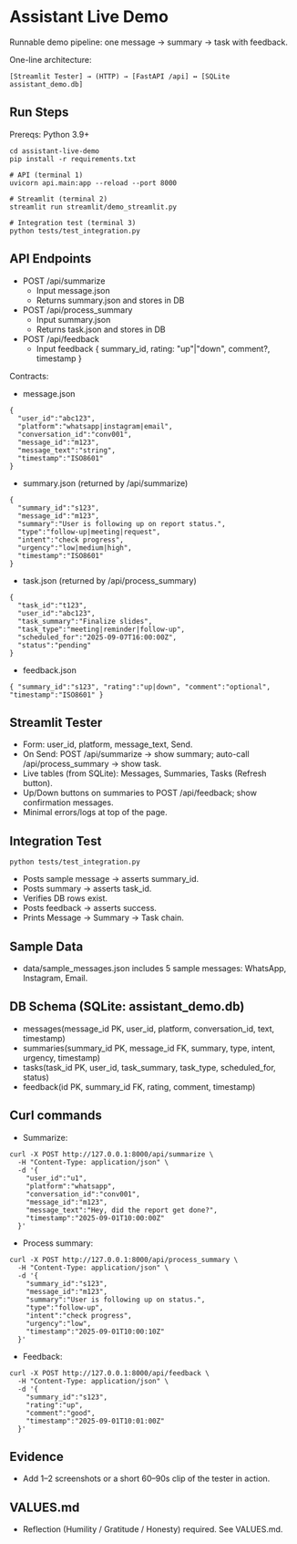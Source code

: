 # Assistant Live Demo

Runnable demo pipeline: one message → summary → task with feedback.

One-line architecture:
```
[Streamlit Tester] → (HTTP) → [FastAPI /api] ↔ [SQLite assistant_demo.db]
```

## Run Steps
Prereqs: Python 3.9+
```
cd assistant-live-demo
pip install -r requirements.txt

# API (terminal 1)
uvicorn api.main:app --reload --port 8000

# Streamlit (terminal 2)
streamlit run streamlit/demo_streamlit.py

# Integration test (terminal 3)
python tests/test_integration.py
```

## API Endpoints
- POST /api/summarize
  - Input message.json
  - Returns summary.json and stores in DB
- POST /api/process_summary
  - Input summary.json
  - Returns task.json and stores in DB
- POST /api/feedback
  - Input feedback { summary_id, rating: "up"|"down", comment?, timestamp }

Contracts:
- message.json
```
{
  "user_id":"abc123",
  "platform":"whatsapp|instagram|email",
  "conversation_id":"conv001",
  "message_id":"m123",
  "message_text":"string",
  "timestamp":"ISO8601"
}
```
- summary.json (returned by /api/summarize)
```
{
  "summary_id":"s123",
  "message_id":"m123",
  "summary":"User is following up on report status.",
  "type":"follow-up|meeting|request",
  "intent":"check progress",
  "urgency":"low|medium|high",
  "timestamp":"ISO8601"
}
```
- task.json (returned by /api/process_summary)
```
{
  "task_id":"t123",
  "user_id":"abc123",
  "task_summary":"Finalize slides",
  "task_type":"meeting|reminder|follow-up",
  "scheduled_for":"2025-09-07T16:00:00Z",
  "status":"pending"
}
```
- feedback.json
```
{ "summary_id":"s123", "rating":"up|down", "comment":"optional", "timestamp":"ISO8601" }
```

## Streamlit Tester
- Form: user_id, platform, message_text, Send.
- On Send: POST /api/summarize → show summary; auto-call /api/process_summary → show task.
- Live tables (from SQLite): Messages, Summaries, Tasks (Refresh button).
- Up/Down buttons on summaries to POST /api/feedback; show confirmation messages.
- Minimal errors/logs at top of the page.

## Integration Test
```
python tests/test_integration.py
```
- Posts sample message → asserts summary_id.
- Posts summary → asserts task_id.
- Verifies DB rows exist.
- Posts feedback → asserts success.
- Prints Message → Summary → Task chain.

## Sample Data
- data/sample_messages.json includes 5 sample messages: WhatsApp, Instagram, Email.

## DB Schema (SQLite: assistant_demo.db)
- messages(message_id PK, user_id, platform, conversation_id, text, timestamp)
- summaries(summary_id PK, message_id FK, summary, type, intent, urgency, timestamp)
- tasks(task_id PK, user_id, task_summary, task_type, scheduled_for, status)
- feedback(id PK, summary_id FK, rating, comment, timestamp)

## Curl commands
- Summarize:
```
curl -X POST http://127.0.0.1:8000/api/summarize \
  -H "Content-Type: application/json" \
  -d '{
    "user_id":"u1",
    "platform":"whatsapp",
    "conversation_id":"conv001",
    "message_id":"m123",
    "message_text":"Hey, did the report get done?",
    "timestamp":"2025-09-01T10:00:00Z"
  }'
```
- Process summary:
```
curl -X POST http://127.0.0.1:8000/api/process_summary \
  -H "Content-Type: application/json" \
  -d '{
    "summary_id":"s123",
    "message_id":"m123",
    "summary":"User is following up on status.",
    "type":"follow-up",
    "intent":"check progress",
    "urgency":"low",
    "timestamp":"2025-09-01T10:00:10Z"
  }'
```
- Feedback:
```
curl -X POST http://127.0.0.1:8000/api/feedback \
  -H "Content-Type: application/json" \
  -d '{
    "summary_id":"s123",
    "rating":"up",
    "comment":"good",
    "timestamp":"2025-09-01T10:01:00Z"
  }'
```

## Evidence
- Add 1–2 screenshots or a short 60–90s clip of the tester in action.

## VALUES.md
- Reflection (Humility / Gratitude / Honesty) required. See VALUES.md.
